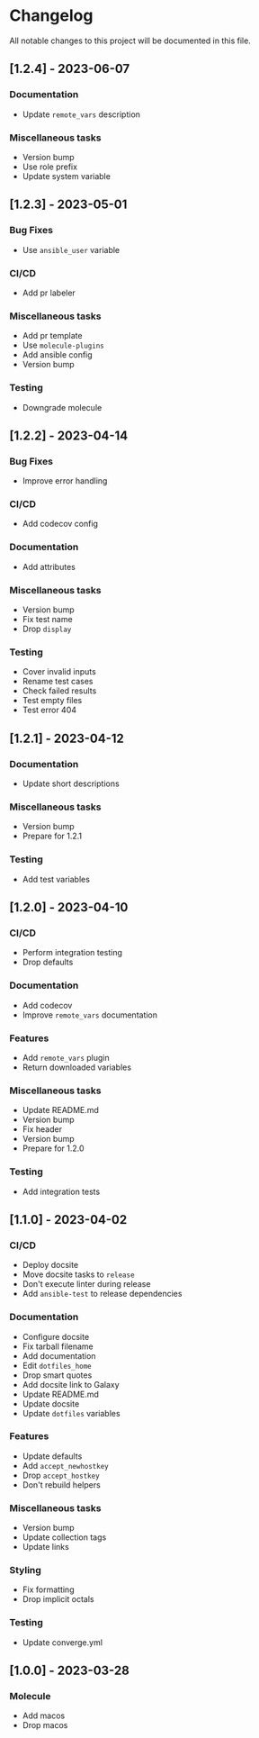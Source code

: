 # Changelog

All notable changes to this project will be documented in this file.

## [1.2.4] - 2023-06-07

### Documentation

- Update `remote_vars` description

### Miscellaneous tasks

- Version bump
- Use role prefix
- Update system variable

## [1.2.3] - 2023-05-01

### Bug Fixes

- Use `ansible_user` variable

### CI/CD

- Add pr labeler

### Miscellaneous tasks

- Add pr template
- Use `molecule-plugins`
- Add ansible config
- Version bump

### Testing

- Downgrade molecule

## [1.2.2] - 2023-04-14

### Bug Fixes

- Improve error handling

### CI/CD

- Add codecov config

### Documentation

- Add attributes

### Miscellaneous tasks

- Version bump
- Fix test name
- Drop `display`

### Testing

- Cover invalid inputs
- Rename test cases
- Check failed results
- Test empty files
- Test error 404

## [1.2.1] - 2023-04-12

### Documentation

- Update short descriptions

### Miscellaneous tasks

- Version bump
- Prepare for 1.2.1

### Testing

- Add test variables

## [1.2.0] - 2023-04-10

### CI/CD

- Perform integration testing
- Drop defaults

### Documentation

- Add codecov
- Improve `remote_vars` documentation

### Features

- Add `remote_vars` plugin
- Return downloaded variables

### Miscellaneous tasks

- Update README.md
- Version bump
- Fix header
- Version bump
- Prepare for 1.2.0

### Testing

- Add integration tests

## [1.1.0] - 2023-04-02

### CI/CD

- Deploy docsite
- Move docsite tasks to `release`
- Don't execute linter during release
- Add `ansible-test` to release dependencies

### Documentation

- Configure docsite
- Fix tarball filename
- Add documentation
- Edit `dotfiles_home`
- Drop smart quotes
- Add docsite link to Galaxy
- Update README.md
- Update docsite
- Update `dotfiles` variables

### Features

- Update defaults
- Add `accept_newhostkey`
- Drop `accept_hostkey`
- Don't rebuild helpers

### Miscellaneous tasks

- Version bump
- Update collection tags
- Update links

### Styling

- Fix formatting
- Drop implicit octals

### Testing

- Update converge.yml

## [1.0.0] - 2023-03-28

### Molecule

- Add macos
- Drop macos

